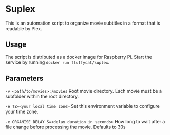 # Suplex
This is an automation script to organize movie subtitles in a format that is readable by Plex.

## Usage
The script is distributed as a docker image for Raspberry Pi. Start the service by running `docker run fluffycat/suplex`.

## Parameters
`-v <path/to/movies>:/movies`
Root movie directory. Each movie must be a subfolder within the root directory.

`-e TZ=<your local time zone>`
Set this environment variable to configure your time zone.

`-e ORGANISE_DELAY_S=<delay duration in seconds>`
How long to wait after a file change before processing the movie. Defaults to 30s
